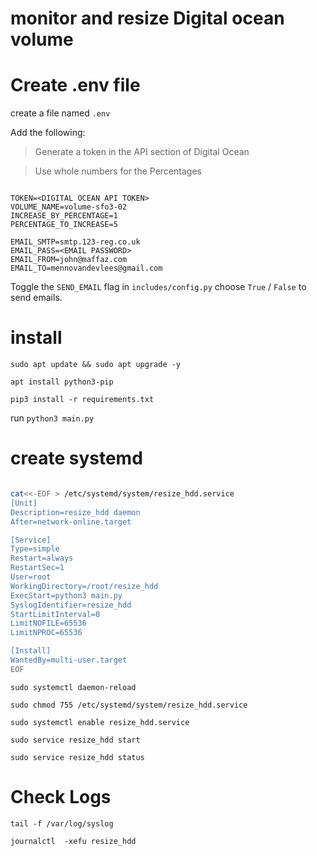 # monitor and resize Digital ocean volume

# Create .env file

create a file named `.env` 

Add the following:

> Generate a token in the API section of Digital Ocean

> Use whole numbers for the Percentages

```

TOKEN=<DIGITAL OCEAN API TOKEN>
VOLUME_NAME=volume-sfo3-02
INCREASE_BY_PERCENTAGE=1 
PERCENTAGE_TO_INCREASE=5

EMAIL_SMTP=smtp.123-reg.co.uk
EMAIL_PASS=<EMAIL PASSWORD>
EMAIL_FROM=john@maffaz.com
EMAIL_TO=mennovandevlees@gmail.com

```
Toggle the `SEND_EMAIL` flag in `includes/config.py` choose `True` / `False` to send emails.

# install
`sudo apt update && sudo apt upgrade -y`

`apt install python3-pip`

`pip3 install -r requirements.txt`

run
`python3 main.py`


# create systemd
``` bash 

cat<<-EOF > /etc/systemd/system/resize_hdd.service
[Unit]
Description=resize_hdd daemon
After=network-online.target

[Service]
Type=simple
Restart=always
RestartSec=1
User=root
WorkingDirectory=/root/resize_hdd
ExecStart=python3 main.py
SyslogIdentifier=resize_hdd
StartLimitInterval=0
LimitNOFILE=65536
LimitNPROC=65536

[Install]
WantedBy=multi-user.target
EOF

```

`sudo systemctl daemon-reload`

`sudo chmod 755 /etc/systemd/system/resize_hdd.service`

`sudo systemctl enable resize_hdd.service`

`sudo service resize_hdd start `

`sudo service resize_hdd status`


# Check Logs
`tail -f /var/log/syslog`

`journalctl  -xefu resize_hdd`


